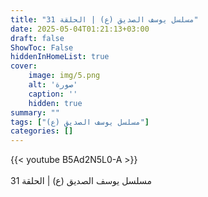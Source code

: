 ```yaml
---
title: "مسلسل يوسف الصديق (ع) | الحلقة 31"
date: 2025-05-04T01:21:13+03:00
draft: false
ShowToc: False
hiddenInHomeList: true
cover:
    image: img/5.png
    alt: 'صورة'
    caption: ''
    hidden: true
summary: ""
tags: ["مسلسل يوسف الصديق (ع)"]
categories: []
---
```


{{< youtube B5Ad2N5L0-A >}}  
 <br>
مسلسل يوسف الصديق (ع) | الحلقة 31